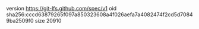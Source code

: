 version https://git-lfs.github.com/spec/v1
oid sha256:cccd63879265f097a850323608a4f026aefa7a4082474f2cd5d70849ba2509f0
size 20910

